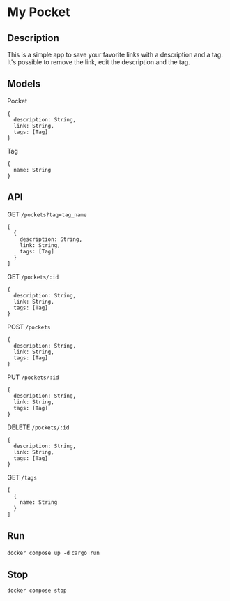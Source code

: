 # My Pocket

## Description

This is a simple app to save your favorite links with a description and a tag. It's possible to remove the link, edit the description and the tag.

## Models

Pocket

```
{
  description: String,
  link: String,
  tags: [Tag]
}
```

Tag

```
{
  name: String
}
```
## API

GET `/pockets?tag=tag_name`
```
[
  {
    description: String,
    link: String,
    tags: [Tag]
  }
]
```

GET `/pockets/:id`
```
{
  description: String,
  link: String,
  tags: [Tag]
}
```

POST `/pockets`
```
{
  description: String,
  link: String,
  tags: [Tag]
}
```

PUT `/pockets/:id`
```
{
  description: String,
  link: String,
  tags: [Tag]
}
```

DELETE `/pockets/:id`
```
{
  description: String,
  link: String,
  tags: [Tag]
}
```

GET `/tags`
```
[
  {
    name: String
  }
]
```

## Run

`docker compose up -d`
`cargo run`

## Stop

`docker compose stop`
